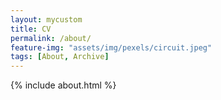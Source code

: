 ```yaml
---
layout: mycustom
title: CV
permalink: /about/
feature-img: "assets/img/pexels/circuit.jpeg"
tags: [About, Archive]
---
```



{% include about.html %}
